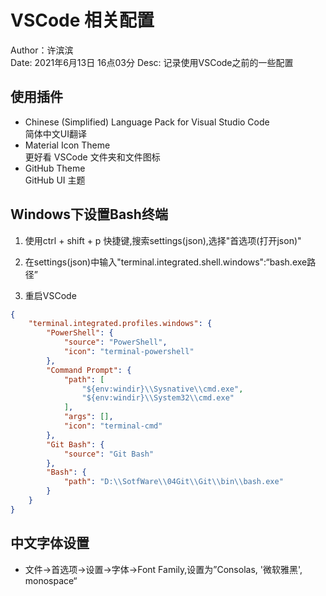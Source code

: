 VSCode 相关配置
==============
Author：许滨滨  
Date: 2021年6月13日 16点03分
Desc: 记录使用VSCode之前的一些配置

使用插件
-------

- Chinese (Simplified) Language Pack for Visual Studio Code  
简体中文UI翻译
- Material Icon Theme  
更好看 VSCode 文件夹和文件图标
- GitHub Theme  
GitHub UI 主题

Windows下设置Bash终端
--------------------

1. 使用ctrl + shift + p 快捷键,搜索settings(json),选择"首选项(打开json)"  

2. 在settings(json)中输入"terminal.integrated.shell.windows":“bash.exe路径”  

3. 重启VSCode  
```json
{
    "terminal.integrated.profiles.windows": {
        "PowerShell": {
            "source": "PowerShell",
            "icon": "terminal-powershell"
        },
        "Command Prompt": {
            "path": [
                "${env:windir}\\Sysnative\\cmd.exe",
                "${env:windir}\\System32\\cmd.exe"
            ],
            "args": [],
            "icon": "terminal-cmd"
        },
        "Git Bash": {
            "source": "Git Bash"
        },
        "Bash": {
            "path": "D:\\SotfWare\\04Git\\Git\\bin\\bash.exe"
        }
    }
}
```

中文字体设置
----------

- 文件->首选项->设置->字体->Font Family,设置为”Consolas, '微软雅黑', monospace“
